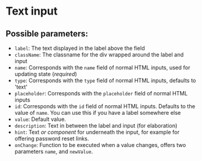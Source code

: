 # Text input

## Possible parameters:
- `label`: The text displayed in the label above the field
- `className`: The classname for the div wrapped around the label and input
- `name`: Corresponds with the `name` field of normal HTML inputs, used for updating state (_required_)
- `type`: Corresponds with the `type` field of normal HTML inputs, defaults to 'text'
- `placeholder`: Corresponds with the `placeholder` field of normal HTML inputs
- `id`: Corresponds with the `id` field of normal HTML inputs. Defaults to the value of `name`. You can use this if you have a label somewhere else
- `value`: Default value.
- `description`: Text in between the label and input (for elaboration)
- `hint`: Text _or component_ for underneath the input, for example for offering password reset links.
- `onChange`: Function to be executed when a value changes, offers two parameters `name`, and `newValue`.
